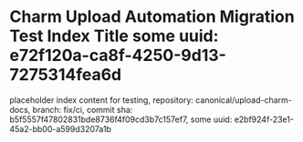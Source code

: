 # Charm Upload Automation Migration Test Index Title some uuid: e72f120a-ca8f-4250-9d13-7275314fea6d
 placeholder index content for testing,  repository: canonical/upload-charm-docs,  branch: fix/ci,  commit sha: b5f5557f47802831bde8736f4f09cd3b7c157ef7,  some uuid: e2bf924f-23e1-45a2-bb00-a599d3207a1b

